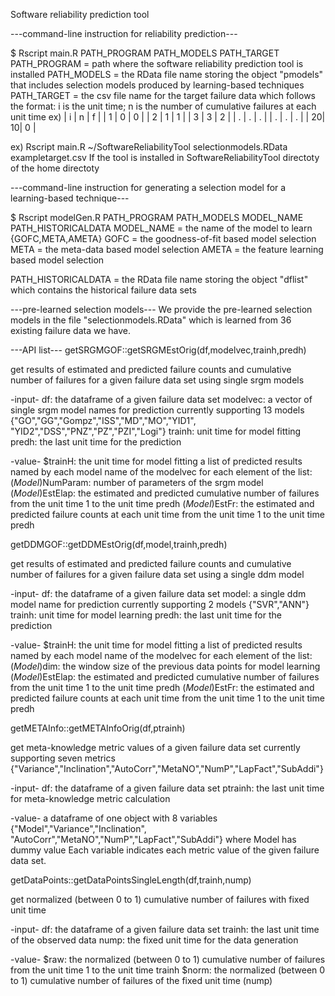 Software reliability prediction tool

---command-line instruction for reliability prediction---

$ Rscript main.R PATH_PROGRAM PATH_MODELS PATH_TARGET
PATH_PROGRAM = path where the software reliability prediction tool is installed
PATH_MODELS = the RData file name storing the object "pmodels" that includes
			  selection models produced by learning-based techniques
PATH_TARGET = the csv file name for the target failure data which follows the
              format: i is the unit time; n is the number of cumulative failures
			  at each unit time
			  ex)
			  | i | n | f |
			  | 1 | 0 | 0 |
			  | 2 | 1 | 1 |
			  | 3 | 3 | 2 |
			  | . | . | . |
			  | . | . | . |
			  | 20| 10| 0 |

ex)
Rscript main.R ~/SoftwareReliabilityTool selectionmodels.RData exampletarget.csv
If the tool is installed in SoftwareReliabilityTool directoty of the home directoty
			  
---command-line instruction for generating a selection model for a learning-based
technique---

$ Rscript modelGen.R PATH_PROGRAM PATH_MODELS MODEL_NAME PATH_HISTORICALDATA
MODEL_NAME = the name of the model to learn {GOFC,META,AMETA}
             GOFC = the goodness-of-fit based model selection
			 META = the meta-data based model selection
			 AMETA = the feature learning based model selection

PATH_HISTORICALDATA = the RData file name storing the object "dflist" which 
                      contains the historical failure data sets
				
---pre-learned selection models---
We provide the pre-learned selection models in the file "selectionmodels.RData"
which is learned from 36 existing failure data we have.

---API list---
getSRGMGOF::getSRGMEstOrig(df,modelvec,trainh,predh)

get results of estimated and predicted failure counts and cumulative number of
failures for a given failure data set using single srgm models

-input-
df: the dataframe of a given failure data set
modelvec: a vector of single srgm model names for prediction
          currently supporting 13 models
		  {"GO","GG","Gompz","ISS","MD","MO","YID1",
		  "YID2","DSS","PNZ","PZ","PZI","Logi"}
trainh: unit time for model fitting
predh: the last unit time for the prediction

-value-
$trainH: the unit time for model fitting
a list of predicted results named by each model name of the modelvec
for each element of the list:
$(Model)$NumParam: number of parameters of the srgm model
$(Model)$EstElap: the estimated and predicted cumulative number of failures from
          the unit time 1 to the unit time predh
$(Model)$EstFr: the estimated and predicted failure counts at each unit time from
          the unit time 1 to the unit time predh

		  
getDDMGOF::getDDMEstOrig(df,model,trainh,predh)

get results of estimated and predicted failure counts and cumulative number of
failures for a given failure data set using a single ddm model

-input-
df: the dataframe of a given failure data set
model: a single ddm model name for prediction
          currently supporting 2 models
		  {"SVR","ANN"}
trainh: unit time for model learning
predh: the last unit time for the prediction

-value-
$trainH: the unit time for model fitting
a list of predicted results named by each model name of the modelvec
for each element of the list:
$(Model)$dim: the window size of the previous data points for model learning
$(Model)$EstElap: the estimated and predicted cumulative number of failures from
          the unit time 1 to the unit time predh
$(Model)$EstFr: the estimated and predicted failure counts at each unit time from
          the unit time 1 to the unit time predh


getMETAInfo::getMETAInfoOrig(df,ptrainh)

get meta-knowledge metric values of a given failure data set
currently supporting seven metrics
{"Variance","Inclination","AutoCorr","MetaNO","NumP","LapFact","SubAddi"}

-input-
df: the dataframe of a given failure data set
ptrainh: the last unit time for meta-knowledge metric calculation

-value-
a dataframe of one object with 8 variables {"Model","Variance","Inclination",
"AutoCorr","MetaNO","NumP","LapFact","SubAddi"} where Model has dummy value
Each variable indicates each metric value of the given failure data set.


getDataPoints::getDataPointsSingleLength(df,trainh,nump)

get normalized (between 0 to 1) cumulative number of failures
with fixed unit time

-input-
df: the dataframe of a given failure data set
trainh: the last unit time of the observed data
nump: the fixed unit time for the data generation

-value-
$raw: the normalized (between 0 to 1) cumulative number of failures
      from the unit time 1 to the unit time trainh
$norm: the normalized (between 0 to 1) cumulative number of failures
       of the fixed unit time (nump)
	   

